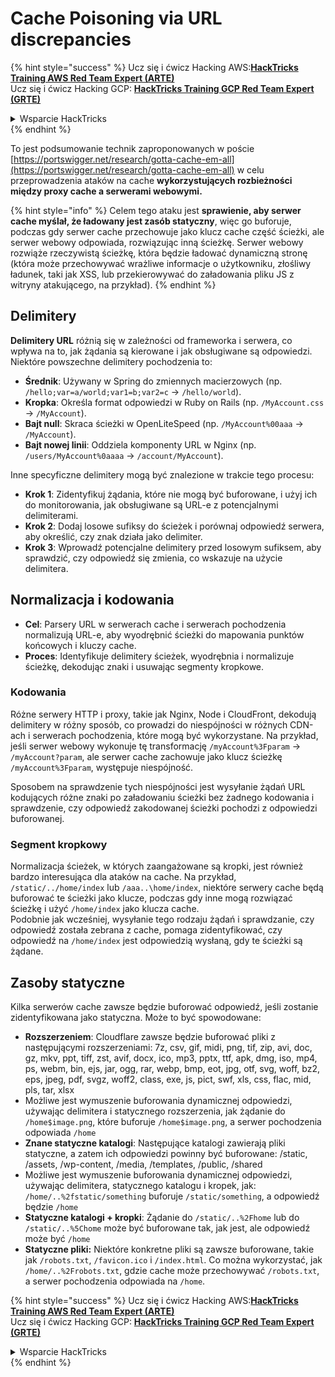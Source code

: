 # Cache Poisoning via URL discrepancies

{% hint style="success" %}
Ucz się i ćwicz Hacking AWS:<img src="../../.gitbook/assets/arte.png" alt="" data-size="line">[**HackTricks Training AWS Red Team Expert (ARTE)**](https://training.hacktricks.xyz/courses/arte)<img src="../../.gitbook/assets/arte.png" alt="" data-size="line">\
Ucz się i ćwicz Hacking GCP: <img src="../../.gitbook/assets/grte.png" alt="" data-size="line">[**HackTricks Training GCP Red Team Expert (GRTE)**<img src="../../.gitbook/assets/grte.png" alt="" data-size="line">](https://training.hacktricks.xyz/courses/grte)

<details>

<summary>Wsparcie HackTricks</summary>

* Sprawdź [**plany subskrypcyjne**](https://github.com/sponsors/carlospolop)!
* **Dołącz do** 💬 [**grupy Discord**](https://discord.gg/hRep4RUj7f) lub [**grupy telegram**](https://t.me/peass) lub **śledź** nas na **Twitterze** 🐦 [**@hacktricks\_live**](https://twitter.com/hacktricks\_live)**.**
* **Podziel się sztuczkami hackingowymi, przesyłając PR-y do** [**HackTricks**](https://github.com/carlospolop/hacktricks) i [**HackTricks Cloud**](https://github.com/carlospolop/hacktricks-cloud) repozytoriów github.

</details>
{% endhint %}

To jest podsumowanie technik zaproponowanych w poście [https://portswigger.net/research/gotta-cache-em-all](https://portswigger.net/research/gotta-cache-em-all) w celu przeprowadzenia ataków na cache **wykorzystujących rozbieżności między proxy cache a serwerami webowymi.**

{% hint style="info" %}
Celem tego ataku jest **sprawienie, aby serwer cache myślał, że ładowany jest zasób statyczny**, więc go buforuje, podczas gdy serwer cache przechowuje jako klucz cache część ścieżki, ale serwer webowy odpowiada, rozwiązując inną ścieżkę. Serwer webowy rozwiąże rzeczywistą ścieżkę, która będzie ładować dynamiczną stronę (która może przechowywać wrażliwe informacje o użytkowniku, złośliwy ładunek, taki jak XSS, lub przekierowywać do załadowania pliku JS z witryny atakującego, na przykład).
{% endhint %}

## Delimitery

**Delimitery URL** różnią się w zależności od frameworka i serwera, co wpływa na to, jak żądania są kierowane i jak obsługiwane są odpowiedzi. Niektóre powszechne delimitery pochodzenia to:

* **Średnik**: Używany w Spring do zmiennych macierzowych (np. `/hello;var=a/world;var1=b;var2=c` → `/hello/world`).
* **Kropka**: Określa format odpowiedzi w Ruby on Rails (np. `/MyAccount.css` → `/MyAccount`).
* **Bajt null**: Skraca ścieżki w OpenLiteSpeed (np. `/MyAccount%00aaa` → `/MyAccount`).
* **Bajt nowej linii**: Oddziela komponenty URL w Nginx (np. `/users/MyAccount%0aaaa` → `/account/MyAccount`).

Inne specyficzne delimitery mogą być znalezione w trakcie tego procesu:

* **Krok 1**: Zidentyfikuj żądania, które nie mogą być buforowane, i użyj ich do monitorowania, jak obsługiwane są URL-e z potencjalnymi delimiterami.
* **Krok 2**: Dodaj losowe sufiksy do ścieżek i porównaj odpowiedź serwera, aby określić, czy znak działa jako delimiter.
* **Krok 3**: Wprowadź potencjalne delimitery przed losowym sufiksem, aby sprawdzić, czy odpowiedź się zmienia, co wskazuje na użycie delimitera.

## Normalizacja i kodowania

* **Cel**: Parsery URL w serwerach cache i serwerach pochodzenia normalizują URL-e, aby wyodrębnić ścieżki do mapowania punktów końcowych i kluczy cache.
* **Proces**: Identyfikuje delimitery ścieżek, wyodrębnia i normalizuje ścieżkę, dekodując znaki i usuwając segmenty kropkowe.

### **Kodowania**

Różne serwery HTTP i proxy, takie jak Nginx, Node i CloudFront, dekodują delimitery w różny sposób, co prowadzi do niespójności w różnych CDN-ach i serwerach pochodzenia, które mogą być wykorzystane. Na przykład, jeśli serwer webowy wykonuje tę transformację `/myAccount%3Fparam` → `/myAccount?param`, ale serwer cache zachowuje jako klucz ścieżkę `/myAccount%3Fparam`, występuje niespójność. 

Sposobem na sprawdzenie tych niespójności jest wysyłanie żądań URL kodujących różne znaki po załadowaniu ścieżki bez żadnego kodowania i sprawdzenie, czy odpowiedź zakodowanej ścieżki pochodzi z odpowiedzi buforowanej.

### Segment kropkowy

Normalizacja ścieżek, w których zaangażowane są kropki, jest również bardzo interesująca dla ataków na cache. Na przykład, `/static/../home/index` lub `/aaa..\home/index`, niektóre serwery cache będą buforować te ścieżki jako klucze, podczas gdy inne mogą rozwiązać ścieżkę i użyć `/home/index` jako klucza cache.\
Podobnie jak wcześniej, wysyłanie tego rodzaju żądań i sprawdzanie, czy odpowiedź została zebrana z cache, pomaga zidentyfikować, czy odpowiedź na `/home/index` jest odpowiedzią wysłaną, gdy te ścieżki są żądane.

## Zasoby statyczne

Kilka serwerów cache zawsze będzie buforować odpowiedź, jeśli zostanie zidentyfikowana jako statyczna. Może to być spowodowane:

* **Rozszerzeniem**: Cloudflare zawsze będzie buforować pliki z następującymi rozszerzeniami: 7z, csv, gif, midi, png, tif, zip, avi, doc, gz, mkv, ppt, tiff, zst, avif, docx, ico, mp3, pptx, ttf, apk, dmg, iso, mp4, ps, webm, bin, ejs, jar, ogg, rar, webp, bmp, eot, jpg, otf, svg, woff, bz2, eps, jpeg, pdf, svgz, woff2, class, exe, js, pict, swf, xls, css, flac, mid, pls, tar, xlsx
* Możliwe jest wymuszenie buforowania dynamicznej odpowiedzi, używając delimitera i statycznego rozszerzenia, jak żądanie do `/home$image.png`, które buforuje `/home$image.png`, a serwer pochodzenia odpowiada `/home`
* **Znane statyczne katalogi**: Następujące katalogi zawierają pliki statyczne, a zatem ich odpowiedzi powinny być buforowane: /static, /assets, /wp-content, /media, /templates, /public, /shared
* Możliwe jest wymuszenie buforowania dynamicznej odpowiedzi, używając delimitera, statycznego katalogu i kropek, jak: `/home/..%2fstatic/something` buforuje `/static/something`, a odpowiedź będzie `/home`
* **Statyczne katalogi + kropki**: Żądanie do `/static/..%2Fhome` lub do `/static/..%5Chome` może być buforowane tak, jak jest, ale odpowiedź może być `/home`
* **Statyczne pliki:** Niektóre konkretne pliki są zawsze buforowane, takie jak `/robots.txt`, `/favicon.ico` i `/index.html`. Co można wykorzystać, jak `/home/..%2Frobots.txt`, gdzie cache może przechowywać `/robots.txt`, a serwer pochodzenia odpowiada na `/home`.

{% hint style="success" %}
Ucz się i ćwicz Hacking AWS:<img src="../../.gitbook/assets/arte.png" alt="" data-size="line">[**HackTricks Training AWS Red Team Expert (ARTE)**](https://training.hacktricks.xyz/courses/arte)<img src="../../.gitbook/assets/arte.png" alt="" data-size="line">\
Ucz się i ćwicz Hacking GCP: <img src="../../.gitbook/assets/grte.png" alt="" data-size="line">[**HackTricks Training GCP Red Team Expert (GRTE)**<img src="../../.gitbook/assets/grte.png" alt="" data-size="line">](https://training.hacktricks.xyz/courses/grte)

<details>

<summary>Wsparcie HackTricks</summary>

* Sprawdź [**plany subskrypcyjne**](https://github.com/sponsors/carlospolop)!
* **Dołącz do** 💬 [**grupy Discord**](https://discord.gg/hRep4RUj7f) lub [**grupy telegram**](https://t.me/peass) lub **śledź** nas na **Twitterze** 🐦 [**@hacktricks\_live**](https://twitter.com/hacktricks\_live)**.**
* **Podziel się sztuczkami hackingowymi, przesyłając PR-y do** [**HackTricks**](https://github.com/carlospolop/hacktricks) i [**HackTricks Cloud**](https://github.com/carlospolop/hacktricks-cloud) repozytoriów github.

</details>
{% endhint %}
